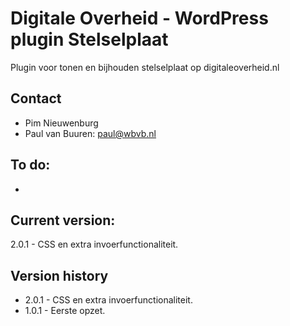 # Digitale Overheid - WordPress plugin Stelselplaat

Plugin voor tonen en bijhouden stelselplaat op digitaleoverheid.nl

## Contact
* Pim Nieuwenburg
* Paul van Buuren: paul@wbvb.nl

## To do:
* 

## Current version:
2.0.1 - CSS en extra invoerfunctionaliteit.

## Version history
* 2.0.1 - CSS en extra invoerfunctionaliteit.
* 1.0.1 - Eerste opzet.

